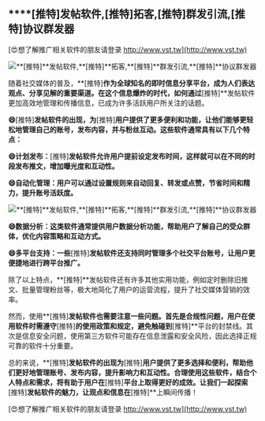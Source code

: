 ## ****[推特]**发帖软件,**[推特]**拓客,**[推特]**群发引流,**[推特]**协议群发器**

[😍想了解推广相关软件的朋友请登录 http://www.vst.tw](http://www.vst.tw)

 <center><img src="https://vst.tw/MP4/tuiguang/png/1.png" alt="**[推特]**发帖软件,**[推特]**拓客,**[推特]**群发引流,**[推特]**协议群发器"></center>

随着社交媒体的普及，**[推特]**作为全球知名的即时信息分享平台，成为人们表达观点、分享见解的重要渠道。在这个信息爆炸的时代，如何通过**[推特]**发帖软件更加高效地管理和传播信息，已成为许多活跃用户所关注的话题。

**😄**[推特]**发帖软件的出现，为**[推特]**用户提供了更多便利和功能，让他们能够更轻松地管理自己的账号，发布内容，并与粉丝互动。这些软件通常具有以下几个特点：**

**😄计划发布：**[推特]**发帖软件允许用户提前设定发布时间，这样就可以在不同的时段发布推文，增加曝光度和互动性。**

**😄自动化管理：用户可以通过设置规则来自动回复、转发或点赞，节省时间和精力，提升账号活跃度。**

 <center><img src="https://vst.tw/MP4/tuiguang/png/5.png" alt="**[推特]**发帖软件,**[推特]**拓客,**[推特]**群发引流,**[推特]**协议群发器"></center>

**😄数据分析：这类软件通常提供用户数据分析功能，帮助用户了解自己的受众群体，优化内容策略和互动方式。**

**😄多平台支持：一些**[推特]**发帖软件还支持同时管理多个社交平台账号，让用户更便捷地进行跨平台推广。**

除了以上特点，**[推特]**发帖软件还有许多其他实用功能，例如定时删除旧推文、批量管理粉丝等，极大地简化了用户的运营流程，提升了社交媒体营销的效率。

然而，使用**[推特]**发帖软件也需要注意一些问题。首先是合规性问题，用户在使用软件时需遵守**[推特]**的使用政策和规定，避免触碰到**[推特]**平台的封禁线。其次是信息安全问题，使用第三方软件可能存在信息泄露和安全风险，因此选择正规可靠的软件十分重要。

总的来说，**[推特]**发帖软件的出现为**[推特]**用户提供了更多选择和便利，帮助他们更好地管理账号、发布内容，提升影响力和互动性。合理使用这些软件，结合个人特点和需求，将有助于用户在**[推特]**平台上取得更好的成效。让我们一起探索**[推特]**发帖软件的魅力，让观点和信息在**[推特]**上瞬间传播！

[😍想了解推广相关软件的朋友请登录 http://www.vst.tw](http://www.vst.tw)



